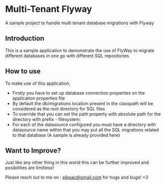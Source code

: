 # Multi-Tenant Flyway
A sample project to handle multi tenant database migrations with Flyway

## Introduction

This is a sample application to demonstrate the use of FlyWay to migrate different databases in one go with different
SQL repositories

## How to use

To make use of this application,

<ul>
<li>Firstly you have to set up database connection properties on the application properties file</li>
<li>By default the db/migrations location present in the classpath will be considered as the root directory for SQL files</li>
<li>To override that you can set the path property with absolute path for the directory with prefix - filesystem:</li>
<li>For each of the datasource configured you must have a directory with datasource name within that you may put all the SQL migrations
related to that database (A sample is already provided here)</li>
</ul>

## Want to Improve?

Just like any other thing in this world this can be further improved and posibilities are limitless!

Please reach out to me on : ejkpac@gmail.com for hugs and bugs! <3
